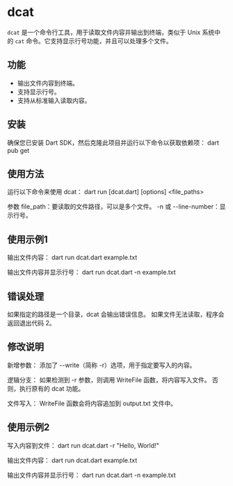 # dcat

`dcat` 是一个命令行工具，用于读取文件内容并输出到终端，类似于 Unix 系统中的 `cat` 命令。它支持显示行号功能，并且可以处理多个文件。

## 功能

- 输出文件内容到终端。
- 支持显示行号。
- 支持从标准输入读取内容。

## 安装

确保您已安装 Dart SDK，然后克隆此项目并运行以下命令以获取依赖项：
dart pub get

## 使用方法

运行以下命令来使用 dcat：
dart run [dcat.dart]  [options] <file_paths>

参数
file_path：要读取的文件路径，可以是多个文件。
-n 或 --line-number：显示行号。

## 使用示例1

输出文件内容：
dart run dcat.dart example.txt

输出文件内容并显示行号：
dart run dcat.dart -n example.txt


## 错误处理

如果指定的路径是一个目录，dcat 会输出错误信息。
如果文件无法读取，程序会返回退出代码 2。


## 修改说明

新增参数：
添加了 --write（简称 -r）选项，用于指定要写入的内容。

逻辑分支：
如果检测到 -r 参数，则调用 WriteFile 函数，将内容写入文件。
否则，执行原有的 dcat 功能。

文件写入：
WriteFile 函数会将内容追加到 output.txt 文件中。

## 使用示例2

写入内容到文件：
dart run dcat.dart -r "Hello, World!"

输出文件内容：
dart run dcat.dart example.txt

输出文件内容并显示行号：
dart run dcat.dart -n example.txt